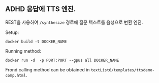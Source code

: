 ## ADHD 응답에 TTS 엔진.

REST을 사용하여 `/synthesize` 경로에 질문 텍스트를 음성으로 변환 엔진.

Setup:
```
docker build -t DOCKER_NAME
```

Running method:
```
docker run -d  -p PORT:PORT --gpus all DOCKER_NAME
```

Frond calling method can be obtained in `textList0/templates/ttsdemo-comp.html`.

